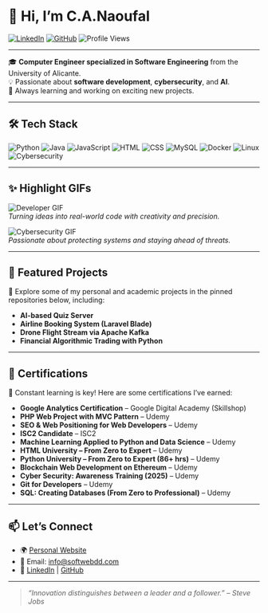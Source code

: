 # 👋 Hi, I’m C.A.Naoufal

[![LinkedIn](https://img.shields.io/badge/LinkedIn-%230077B5.svg?style=for-the-badge&logo=linkedin&logoColor=white)](https://www.linkedin.com/in/naoufal2020/)
[![GitHub](https://img.shields.io/badge/GitHub-%23121011.svg?style=for-the-badge&logo=github&logoColor=white)](https://github.com/Naoufal-Charafat)
![Profile Views](https://komarev.com/ghpvc/?username=Naoufal-Charafat&style=flat-square)

---

🎓 **Computer Engineer specialized in Software Engineering** from the University of Alicante.  
💡 Passionate about **software development**, **cybersecurity**, and **AI**.  
🚀 Always learning and working on exciting new projects.

---

## 🛠️ Tech Stack

![Python](https://img.shields.io/badge/Python-3776AB?style=flat-square&logo=python&logoColor=white)
![Java](https://img.shields.io/badge/Java-007396?style=flat-square&logo=java&logoColor=white)
![JavaScript](https://img.shields.io/badge/JavaScript-F7DF1E?style=flat-square&logo=javascript&logoColor=black)
![HTML](https://img.shields.io/badge/HTML5-E34F26?style=flat-square&logo=html5&logoColor=white)
![CSS](https://img.shields.io/badge/CSS3-1572B6?style=flat-square&logo=css3&logoColor=white)
![MySQL](https://img.shields.io/badge/MySQL-005C84?style=flat-square&logo=mysql&logoColor=white)
![Docker](https://img.shields.io/badge/Docker-2496ED?style=flat-square&logo=docker&logoColor=white)
![Linux](https://img.shields.io/badge/Linux-FCC624?style=flat-square&logo=linux&logoColor=black)
![Cybersecurity](https://img.shields.io/badge/-Cybersecurity-E00000?style=flat-square&logo=protonmail&logoColor=white)

---

## ✨ Highlight GIFs

![Developer GIF](https://media.giphy.com/media/L1R1tvI9svkIWwpVYr/giphy.gif)  
*Turning ideas into real-world code with creativity and precision.*

![Cybersecurity GIF](https://media.giphy.com/media/3ohzdIuqJoo8QdKlnW/giphy.gif)  
*Passionate about protecting systems and staying ahead of threats.*

---

## 💼 Featured Projects

📌 Explore some of my personal and academic projects in the pinned repositories below, including:

- **AI-based Quiz Server**
- **Airline Booking System (Laravel Blade)**
- **Drone Flight Stream via Apache Kafka**
- **Financial Algorithmic Trading with Python**

---

## 📜 Certifications

🧠 Constant learning is key! Here are some certifications I’ve earned:

- **Google Analytics Certification** – Google Digital Academy (Skillshop)  
- **PHP Web Project with MVC Pattern** – Udemy  
- **SEO & Web Positioning for Web Developers** – Udemy  
- **ISC2 Candidate** – ISC2  
- **Machine Learning Applied to Python and Data Science** – Udemy  
- **HTML University – From Zero to Expert** – Udemy  
- **Python University – From Zero to Expert (86+ hrs)** – Udemy  
- **Blockchain Web Development on Ethereum** – Udemy  
- **Cyber Security: Awareness Training (2025)** – Udemy  
- **Git for Developers** – Udemy  
- **SQL: Creating Databases (From Zero to Professional)** – Udemy  

---

## 📫 Let’s Connect

- 🌍 [Personal Website](https://softwebdd.com)  
- 📧 Email: info@softwebdd.com  
- 💬 [LinkedIn](https://www.linkedin.com/in/naoufal2020/) | [GitHub](https://github.com/Naoufal-Charafat)

---

> _“Innovation distinguishes between a leader and a follower.” – Steve Jobs_

